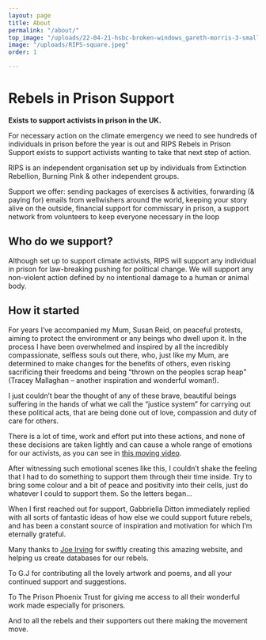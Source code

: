 ```yaml
---
layout: page
title: About
permalink: "/about/"
top_image: "/uploads/22-04-21-hsbc-broken-windows_gareth-morris-3-small.jpg"
image: "/uploads/RIPS-square.jpeg"
order: 1

---
```

# Rebels in Prison Support

**Exists to support activists in prison in the UK.**

For necessary action on the climate emergency we need to see hundreds of individuals in prison before the year is out and RIPS Rebels in Prison Support exists to support activists wanting to take that next step of action.

RIPS is an independent organisation set up by individuals from Extinction Rebellion, Burning Pink & other independent groups.

Support we offer: sending packages of exercises & activities, forwarding (& paying for) emails from wellwishers around the world, keeping your story alive on the outside, financial support for commissary in prison, a support network from volunteers to keep everyone necessary in the loop

## Who do we support?

Although set up to support climate activists, RIPS will support any individual in prison for law-breaking pushing for political change. We will support any non-violent action defined by no intentional damage to a human or animal body.

## How it started

For years I’ve accompanied my Mum, Susan Reid, on peaceful protests, aiming to protect the environment or any beings who dwell upon it. In the process I have been overwhelmed and inspired by all the incredibly compassionate, selfless souls out there, who, just like my Mum, are determined to make changes for the benefits of others, even risking sacrificing their freedoms and being “thrown on the peoples scrap heap" (Tracey Mallaghan – another inspiration and wonderful woman!).

I just couldn’t bear the thought of any of these brave, beautiful beings suffering in the hands of what we call the “justice system” for carrying out these political acts, that are being done out of love, compassion and duty of care for others.

There is a lot of time, work and effort put into these actions, and none of these decisions are taken lightly and can cause a whole range of emotions for our activists, as you can see in [this moving video](https://vimeo.com/540341848).

After witnessing such emotional scenes like this, I couldn’t shake the feeling that I had to do something to support them through their time inside. Try to bring some colour and a bit of peace and positivity into their cells, just do whatever I could to support them. So the letters began...

When I first reached out for support, Gabbriella Ditton immediately replied with all sorts of fantastic ideas of how else we could support future rebels, and has been a constant source of inspiration and motivation for which I’m eternally grateful.

Many thanks to [Joe Irving](https://joe.irving.me.uk) for swiftly creating this amazing website, and helping us create databases for our rebels.

To G.J for contributing all the lovely artwork and poems, and all your continued support and suggestions.

To The Prison Phoenix Trust for giving me access to all their wonderful work made especially for prisoners.

And to all the rebels and their supporters out there making the movement move.